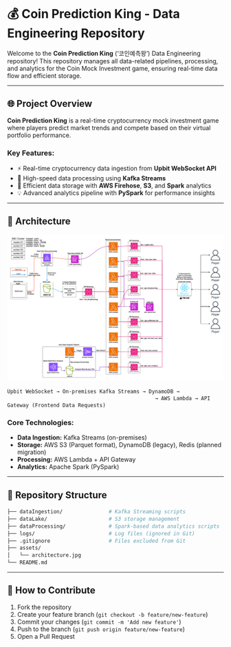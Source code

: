 # 💰 **Coin Prediction King - Data Engineering Repository**

Welcome to the **Coin Prediction King** (‘코인예측왕’) Data Engineering repository! This repository manages all data-related pipelines, processing, and analytics for the Coin Mock Investment game, ensuring real-time data flow and efficient storage.

---

## 🌐 **Project Overview**

**Coin Prediction King** is a real-time cryptocurrency mock investment game where players predict market trends and compete based on their virtual portfolio performance.

### **Key Features:**
- ⚡ Real-time cryptocurrency data ingestion from **Upbit WebSocket API**
- 🚀 High-speed data processing using **Kafka Streams**
- 🌌 Efficient data storage with **AWS Firehose**, **S3**, and **Spark** analytics
- 💡 Advanced analytics pipeline with **PySpark** for performance insights

---

## 🚀 **Architecture**

![Coin Prediction King Architecture](assets/CoinKing_DataPipeLine_Architecture.jpg)

```
Upbit WebSocket → On-premises Kafka Streams → DynamoDB →
                                                → AWS Lambda → API Gateway (Frontend Data Requests)
```

### **Core Technologies:**
- **Data Ingestion:** Kafka Streams (on-premises)
- **Storage:** AWS S3 (Parquet format), DynamoDB (legacy), Redis (planned migration)
- **Processing:** AWS Lambda + API Gateway
- **Analytics:** Apache Spark (PySpark)

---

## 📁 **Repository Structure**

```bash
├── dataIngestion/               # Kafka Streaming scripts
├── dataLake/                    # S3 storage management
├── dataProcessing/              # Spark-based data analytics scripts
├── logs/                        # Log files (ignored in Git)
├── .gitignore                   # Files excluded from Git
├── assets/
│   └── architecture.jpg
└── README.md
```

---

## 🔧 **How to Contribute**

1. Fork the repository
2. Create your feature branch (`git checkout -b feature/new-feature`)
3. Commit your changes (`git commit -m 'Add new feature'`)
4. Push to the branch (`git push origin feature/new-feature`)
5. Open a Pull Request

